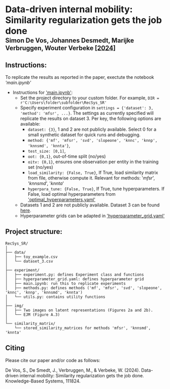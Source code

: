 # Data-driven internal mobility: Similarity regularization gets the job done </br><sub><sub>Simon De Vos, Johannes Desmedt, Marijke Verbruggen, Wouter Verbeke [[2024]](https://doi.org/10.1016/j.knosys.2024.111824)</sub></sub>

## Instructions:
To replicate the results as reported in the paper, exectute the notebook *'main.ipynb'*

- Instructions for ['main.ipynb'](https://github.com/SimonDeVos/RecSys_SR/blob/master/experiment/main.ipynb):
  - Set the project directory to your custom folder. For example, `DIR = r'C:\Users\folder\subfolder\RecSys_SR'`
  - Specify experiment configuration in `settings = {'dataset': 3, 'method': 'mfsr', ...}`. The settings as currently specified will replicate the results on dataset 3. Per key, the following options are available:
    - `dataset: {3}`, 1 and 2 are not publicly available. Select 0 for a small synthetic dataset for quick runs and debugging.
    - `method: {'mf', 'mfsr', 'svd', 'slopeone', 'knnc', 'knnp', 'knnsmd', 'knnta'}`,
    - `test_size: [0,1]`,
    - `oot: {0,1}`, out-of-time split (no/yes)
    - `oitv: {0,1}`, ensures one observation per entity in the training set (no/yes)
    - `load_similarity: {False, True}`, If True, load similarity matrix from file, otherwise compute it. Relevant for methods: '_mfsr_', '_knnsmd_', '_knnta_'
    - `hyperpara_tune: {False, True}`, If True, tune hyperparameters. If False, load optimal hyperparameters from ['optimal_hyperparameters.yaml'](https://github.com/SimonDeVos/RecSys_SR/blob/master/experiment/optimal_hyperparameters.yaml)
  - Datasets 1 and 2 are not publicly available. Dataset 3 can be found [here](https://github.com/SimonDeVos/Anonymous_HR_event_log/blob/main/HR_log_anonymous.csv). 
  - Hyperparameter grids can be adapted in ['hyperparameter_grid.yaml'](https://github.com/SimonDeVos/RecSys_SR/blob/master/experiment/hyperparameter_grid.yaml)

## Project structure:
```
RecSys_SR/
│
├── data/
│   ├── toy_example.csv
│   └── dataset_3.csv
│
├── experiment/
│   ├── experiment.py: defines Experiment class and functions
│   ├── hyperparameter_grid.yaml: defines hyperparameter grid
│   ├── main.ipynb: run this to replicate experiments
│   ├── methods.py: defines methods ('mf', 'mfsr', 'svd', 'slopeone', 'knnc', 'knnp', 'knnsmd', 'knnta')
│   └── utils.py: contains utility functions
│
├── img/
│   ├── Two images on latent representations (Figures 2a and 2b).
│   └── EJM (Figure A.3)
│
└── similarity_matrix/
    └── stored_similarity_matrices for methods 'mfsr', 'knnsmd', 'knnta'
```

## Citing
Please cite our paper and/or code as follows:

De Vos, S., De Smedt, J., Verbruggen, M., & Verbeke, W. (2024). Data-driven internal mobility: Similarity regularization gets the job done. Knowledge-Based Systems, 111824.
